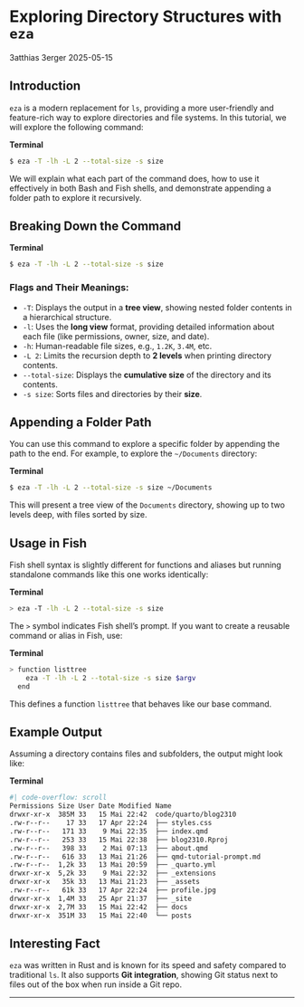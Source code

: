 # Exploring Directory Structures with `eza`
3atthias 3erger
2025-05-15

## Introduction

`eza` is a modern replacement for `ls`, providing a more user-friendly
and feature-rich way to explore directories and file systems. In this
tutorial, we will explore the following command:

<div class="code-with-filename">

**Terminal**

``` bash
$ eza -T -lh -L 2 --total-size -s size
```

</div>

We will explain what each part of the command does, how to use it
effectively in both Bash and Fish shells, and demonstrate appending a
folder path to explore it recursively.

## Breaking Down the Command

<div class="code-with-filename">

**Terminal**

``` bash
$ eza -T -lh -L 2 --total-size -s size
```

</div>

### Flags and Their Meanings:

- `-T`: Displays the output in a **tree view**, showing nested folder
  contents in a hierarchical structure.
- `-l`: Uses the **long view** format, providing detailed information
  about each file (like permissions, owner, size, and date).
- `-h`: Human-readable file sizes, e.g., `1.2K`, `3.4M`, etc.
- `-L 2`: Limits the recursion depth to **2 levels** when printing
  directory contents.
- `--total-size`: Displays the **cumulative size** of the directory and
  its contents.
- `-s size`: Sorts files and directories by their **size**.

## Appending a Folder Path

You can use this command to explore a specific folder by appending the
path to the end. For example, to explore the `~/Documents` directory:

<div class="code-with-filename">

**Terminal**

``` bash
$ eza -T -lh -L 2 --total-size -s size ~/Documents
```

</div>

This will present a tree view of the `Documents` directory, showing up
to two levels deep, with files sorted by size.

## Usage in Fish

Fish shell syntax is slightly different for functions and aliases but
running standalone commands like this one works identically:

<div class="code-with-filename">

**Terminal**

``` bash
> eza -T -lh -L 2 --total-size -s size
```

</div>

The `>` symbol indicates Fish shell’s prompt. If you want to create a
reusable command or alias in Fish, use:

<div class="code-with-filename">

**Terminal**

``` bash
> function listtree
    eza -T -lh -L 2 --total-size -s size $argv
  end
```

</div>

This defines a function `listtree` that behaves like our base command.

## Example Output

Assuming a directory contains files and subfolders, the output might
look like:

<div class="code-with-filename">

**Terminal**

``` bash
#| code-overflow: scroll
Permissions Size User Date Modified Name
drwxr-xr-x  385M 33   15 Mai 22:42  code/quarto/blog2310
.rw-r--r--    17 33   17 Apr 22:24  ├── styles.css
.rw-r--r--   171 33    9 Mai 22:35  ├── index.qmd
.rw-r--r--   253 33   15 Mai 22:38  ├── blog2310.Rproj
.rw-r--r--   398 33    2 Mai 07:13  ├── about.qmd
.rw-r--r--   616 33   13 Mai 21:26  ├── qmd-tutorial-prompt.md
.rw-r--r--  1,2k 33   13 Mai 20:59  ├── _quarto.yml
drwxr-xr-x  5,2k 33    9 Mai 22:32  ├── _extensions
drwxr-xr-x   35k 33   13 Mai 21:23  ├── _assets
.rw-r--r--   61k 33   17 Apr 22:24  ├── profile.jpg
drwxr-xr-x  1,4M 33   25 Apr 21:37  ├── _site
drwxr-xr-x  2,7M 33   15 Mai 22:42  ├── docs
drwxr-xr-x  351M 33   15 Mai 22:40  └── posts
```

</div>

## Interesting Fact

`eza` was written in Rust and is known for its speed and safety compared
to traditional `ls`. It also supports **Git integration**, showing Git
status next to files out of the box when run inside a Git repo.

------------------------------------------------------------------------
